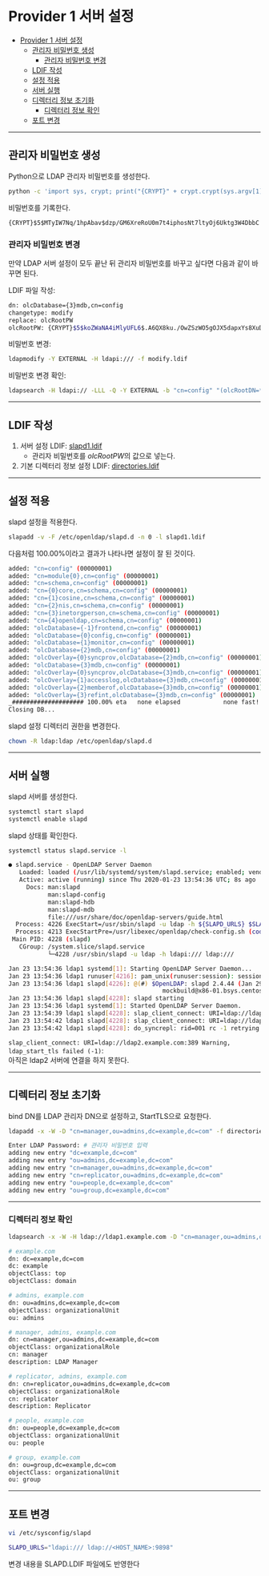 # Provider 1 서버 설정

- [Provider 1 서버 설정](#provider-1-%ec%84%9c%eb%b2%84-%ec%84%a4%ec%a0%95)
  - [관리자 비밀번호 생성](#%ea%b4%80%eb%a6%ac%ec%9e%90-%eb%b9%84%eb%b0%80%eb%b2%88%ed%98%b8-%ec%83%9d%ec%84%b1)
    - [관리자 비밀번호 변경](#관리자-비밀번호-변경)
  - [LDIF 작성](#ldif-%ec%9e%91%ec%84%b1)
  - [설정 적용](#%ec%84%a4%ec%a0%95-%ec%a0%81%ec%9a%a9)
  - [서버 실행](#%ec%84%9c%eb%b2%84-%ec%8b%a4%ed%96%89)
  - [디렉터리 정보 초기화](#%eb%94%94%eb%a0%89%ed%84%b0%eb%a6%ac-%ec%a0%95%eb%b3%b4-%ec%b4%88%ea%b8%b0%ed%99%94)
    - [디렉터리 정보 확인](#%eb%94%94%eb%a0%89%ed%84%b0%eb%a6%ac-%ec%a0%95%eb%b3%b4-%ed%99%95%ec%9d%b8)
  - [포트 변경](#포트-변경)

---

## 관리자 비밀번호 생성

Python으로 LDAP 관리자 비밀번호를 생성한다.

```bash
python -c 'import sys, crypt; print("{CRYPT}" + crypt.crypt(sys.argv[1], crypt.mksalt(crypt.METHOD_SHA256)))' "password"
```

비밀번호를 기록한다.

`{CRYPT}$5$MTyIW7Nq/1hpAbav$dzp/GM6XreRoU0m7t4iphosNt7ltyOj6Uktg3W4DbbC`

### 관리자 비밀번호 변경

만약 LDAP 서버 설정이 모두 끝난 뒤 관리자 비밀번호를 바꾸고 싶다면 다음과 같이 바꾸면 된다.

LDIF 파일 작성:

```bash
dn: olcDatabase={3}mdb,cn=config
changetype: modify
replace: olcRootPW
olcRootPW: {CRYPT}$5$koZWaNA4iMlyUFL6$.A6QX8ku./OwZSzWO5gOJX5dapxYs8XuDa8iXwqcO.A
```

비밀번호 변경:

```bash
ldapmodify -Y EXTERNAL -H ldapi:/// -f modify.ldif
```

비밀번호 변경 확인:

```bash
ldapsearch -H ldapi:// -LLL -Q -Y EXTERNAL -b "cn=config" "(olcRootDN=*)" dn olcRootDN olcRootPW
```

---

## LDIF 작성

1. 서버 설정 LDIF: [slapd1.ldif](/src/slapd1.ldif)
   - 관리자 비밀번호를 *olcRootPW*의 값으로 넣는다.
2. 기본 디렉터리 정보 설정 LDIF: [directories.ldif](/src/directories.ldif)

---

## 설정 적용

slapd 설정을 적용한다.

```bash
slapadd -v -F /etc/openldap/slapd.d -n 0 -l slapd1.ldif
```

다음처럼 100.00%이라고 결과가 나타나면 설정이 잘 된 것이다.

```bash
added: "cn=config" (00000001)
added: "cn=module{0},cn=config" (00000001)
added: "cn=schema,cn=config" (00000001)
added: "cn={0}core,cn=schema,cn=config" (00000001)
added: "cn={1}cosine,cn=schema,cn=config" (00000001)
added: "cn={2}nis,cn=schema,cn=config" (00000001)
added: "cn={3}inetorgperson,cn=schema,cn=config" (00000001)
added: "cn={4}openldap,cn=schema,cn=config" (00000001)
added: "olcDatabase={-1}frontend,cn=config" (00000001)
added: "olcDatabase={0}config,cn=config" (00000001)
added: "olcDatabase={1}monitor,cn=config" (00000001)
added: "olcDatabase={2}mdb,cn=config" (00000001)
added: "olcOverlay={0}syncprov,olcDatabase={2}mdb,cn=config" (00000001)
added: "olcDatabase={3}mdb,cn=config" (00000001)
added: "olcOverlay={0}syncprov,olcDatabase={3}mdb,cn=config" (00000001)
added: "olcOverlay={1}accesslog,olcDatabase={3}mdb,cn=config" (00000001)
added: "olcOverlay={2}memberof,olcDatabase={3}mdb,cn=config" (00000001)
added: "olcOverlay={3}refint,olcDatabase={3}mdb,cn=config" (00000001)
_#################### 100.00% eta   none elapsed            none fast!         
Closing DB...
```

slapd 설정 디렉터리 권한을 변경한다.

```bash
chown -R ldap:ldap /etc/openldap/slapd.d
```

---

## 서버 실행

slapd 서버를 생성한다.

```bash
systemctl start slapd
systemctl enable slapd
```

slapd 상태를 확인한다.

```bash
systemctl status slapd.service -l
```

```bash
● slapd.service - OpenLDAP Server Daemon
   Loaded: loaded (/usr/lib/systemd/system/slapd.service; enabled; vendor preset: disabled)
   Active: active (running) since Thu 2020-01-23 13:54:36 UTC; 8s ago
     Docs: man:slapd
           man:slapd-config
           man:slapd-hdb
           man:slapd-mdb
           file:///usr/share/doc/openldap-servers/guide.html
  Process: 4226 ExecStart=/usr/sbin/slapd -u ldap -h ${SLAPD_URLS} $SLAPD_OPTIONS (code=exited, status=0/SUCCESS)
  Process: 4213 ExecStartPre=/usr/libexec/openldap/check-config.sh (code=exited, status=0/SUCCESS)
 Main PID: 4228 (slapd)
   CGroup: /system.slice/slapd.service
           └─4228 /usr/sbin/slapd -u ldap -h ldapi:/// ldap:///

Jan 23 13:54:36 ldap1 systemd[1]: Starting OpenLDAP Server Daemon...
Jan 23 13:54:36 ldap1 runuser[4216]: pam_unix(runuser:session): session opened for user ldap by (uid=0)
Jan 23 13:54:36 ldap1 slapd[4226]: @(#) $OpenLDAP: slapd 2.4.44 (Jan 29 2019 17:42:45) $
                                           mockbuild@x86-01.bsys.centos.org:/builddir/build/BUILD/openldap-2.4.44/openldap-2.4.44/servers/slapd
Jan 23 13:54:36 ldap1 slapd[4228]: slapd starting
Jan 23 13:54:36 ldap1 systemd[1]: Started OpenLDAP Server Daemon.
Jan 23 13:54:39 ldap1 slapd[4228]: slap_client_connect: URI=ldap://ldap2.example.com:389 Warning, ldap_start_tls failed (-1)
Jan 23 13:54:42 ldap1 slapd[4228]: slap_client_connect: URI=ldap://ldap2.example.com:389 ldap_sasl_interactive_bind_s failed (-1)
Jan 23 13:54:42 ldap1 slapd[4228]: do_syncrepl: rid=001 rc -1 retrying (4 retries left)
```

`slap_client_connect: URI=ldap://ldap2.example.com:389 Warning, ldap_start_tls failed (-1)`:  
아직은 ldap2 서버에 연결을 하지 못한다.

---

## 디렉터리 정보 초기화

bind DN를 LDAP 관리자 DN으로 설정하고, StartTLS으로 요청한다.

```bash
ldapadd -x -W -D "cn=manager,ou=admins,dc=example,dc=com" -f directories.ldif -Z
```

```bash
Enter LDAP Password: # 관리자 비밀번호 입력
adding new entry "dc=example,dc=com"
adding new entry "ou=admins,dc=example,dc=com"
adding new entry "cn=manager,ou=admins,dc=example,dc=com"
adding new entry "cn=replicator,ou=admins,dc=example,dc=com"
adding new entry "ou=people,dc=example,dc=com"
adding new entry "ou=group,dc=example,dc=com"
```

---

### 디렉터리 정보 확인

```bash
ldapsearch -x -W -H ldap://ldap1.example.com -D "cn=manager,ou=admins,dc=example,dc=com" objectClass=* -b dc=example,dc=com -Z
```

```bash
# example.com
dn: dc=example,dc=com
dc: example
objectClass: top
objectClass: domain

# admins, example.com
dn: ou=admins,dc=example,dc=com
objectClass: organizationalUnit
ou: admins

# manager, admins, example.com
dn: cn=manager,ou=admins,dc=example,dc=com
objectClass: organizationalRole
cn: manager
description: LDAP Manager

# replicator, admins, example.com
dn: cn=replicator,ou=admins,dc=example,dc=com
objectClass: organizationalRole
cn: replicator
description: Replicator

# people, example.com
dn: ou=people,dc=example,dc=com
objectClass: organizationalUnit
ou: people

# group, example.com
dn: ou=group,dc=example,dc=com
objectClass: organizationalUnit
ou: group
```

---

## 포트 변경

```bash
vi /etc/sysconfig/slapd
```

```bash
SLAPD_URLS="ldapi:/// ldap://<HOST_NAME>:9898"
```

변경 내용을 SLAPD.LDIF 파일에도 반영한다

